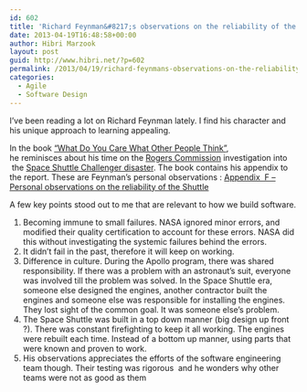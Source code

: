 ```yaml
---
id: 602
title: 'Richard Feynman&#8217;s observations on the reliability of the Space Shuttle.'
date: 2013-04-19T16:48:58+00:00
author: Hibri Marzook
layout: post
guid: http://www.hibri.net/?p=602
permalink: /2013/04/19/richard-feynmans-observations-on-the-reliability-of-the-space-shuttle/
categories:
  - Agile
  - Software Design
---
```

I&#8217;ve been reading a lot on Richard Feynman lately. I find his character and his unique approach to learning appealing.

In the book [&#8220;What Do You Care What Other People Think&#8221;](http://www.amazon.co.uk/gp/product/0141030887?ie=UTF8&camp=3194&creative=21330&creativeASIN=0141030887&linkCode=shr&tag=hibrinet-21&psc=1 "'What Do You Care What Other People Think?': Further Adventures of a Curious Character"), he reminisces about his time on the [Rogers Commission](http://en.wikipedia.org/wiki/Rogers_Commission_Report) investigation into  the [Space Shuttle Challenger disaster](http://en.wikipedia.org/wiki/Space_Shuttle_Challenger_disaster). The book contains his appendix to the report. These are Feynman&#8217;s personal observations : [Appendix  F &#8211; Personal observations on the reliability of the Shuttle](http://science.ksc.nasa.gov/shuttle/missions/51-l/docs/rogers-commission/Appendix-F.txt "Appendix  F - Personal observations on the reliability of the Shuttle")

<div>
  A few key points stood out to me that are relevant to how we build software.
</div>

<div>
  <ol>
    <li>
      Becoming immune to small failures. NASA ignored minor errors, and modified their quality certification to account for these errors. NASA did this without investigating the systemic failures behind the errors.
    </li>
    <li>
      It didn&#8217;t fail in the past, therefore it will keep on working.
    </li>
    <li>
      Difference in culture. During the Apollo program, there was shared responsibility. If there was a problem with an astronaut&#8217;s suit, everyone was involved till the problem was solved. In the Space Shuttle era, someone else designed the engines, another contractor built the engines and someone else was responsible for installing the engines. They lost sight of the common goal. It was someone else&#8217;s problem.
    </li>
    <li>
      The Space Shuttle was built in a top down manner (big design up front ?). There was constant firefighting to keep it all working. The engines were rebuilt each time. Instead of a bottom up manner, using parts that were known and proven to work.
    </li>
    <li>
      His observations appreciates the efforts of the software engineering team though. Their testing was rigorous  and he wonders why other teams were not as good as them
    </li>
  </ol>
</div>